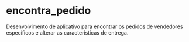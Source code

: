 # encontra_pedido
Desenvolvimento de aplicativo para encontrar os pedidos de vendedores específicos e alterar as características de entrega.
